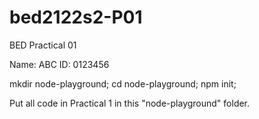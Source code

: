 # bed2122s2-P01

BED Practical 01

Name: ABC
ID: 0123456

mkdir node-playground;
cd node-playground;
npm init;

Put all code in Practical 1 in this "node-playground" folder. 
